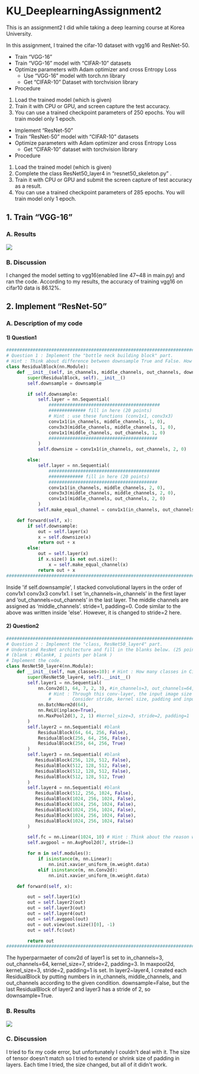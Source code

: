 # KU_DeeplearningAssignment2
This is an assignment2 I did while taking a deep learning course at Korea University.

In this assignment, I trained the cifar-10 dataset with vgg16 and ResNet-50.
* Train “VGG-16”
* Train “VGG-16” model with “CIFAR-10” datasets
* Optimize parameters with Adam optimizer and cross Entropy Loss
  * Use “VGG-16” model with torch.nn library
  * Get “CIFAR-10” Dataset with torchvision library
* Procedure
1) Load the trained model (which is given)
2) Train it with CPU or GPU, and screen capture the test accuracy.
3) You can use a trained checkpoint parameters of 250 epochs. You will train model only 1 epoch.


* Implement “ResNet-50”
* Train “ResNet-50” model with “CIFAR-10” datasets
* Optimize parameters with Adam optimizer and cross Entropy Loss
  * Get “CIFAR-10” dataset with torchvision library
* Procedure
1) Load the trained model (which is given)
2) Complete the class ResNet50_layer4 in “resnet50_skeleton.py” .
3) Train it with CPU or GPU and submit the screen capture of test accuracy as a result.
3) You can use a trained checkpoint parameters of 285 epochs. You will train model only 1 epoch.

## 1. Train “VGG-16”
### A. Results
![](https://velog.velcdn.com/images/eojin16/post/3c202802-742f-4984-9a4d-3f8524f7dd5c/image.png)

### B. Discussion
I changed the model setting to vgg16(enabled line 47~48 in main.py) and ran the code. According to my results, the accuracy of training vgg16 on cifar10 data is 86.12%.
## 2. Implement “ResNet-50”
### A. Description of my code
#### 1) Question1 

```python
###########################################################################
# Question 1 : Implement the "bottle neck building block" part.
# Hint : Think about difference between downsample True and False. How we make the difference by code?
class ResidualBlock(nn.Module):
    def __init__(self, in_channels, middle_channels, out_channels, downsample=False):
        super(ResidualBlock, self).__init__()
        self.downsample = downsample

        if self.downsample:
            self.layer = nn.Sequential(
                ##########################################
                ############## fill in here (20 points)
                # Hint : use these functions (conv1x1, conv3x3)
                conv1x1(in_channels, middle_channels, 1, 0),
                conv3x3(middle_channels, middle_channels, 1, 0),
                conv1x1(middle_channels, out_channels, 1, 0)
                #########################################
            )
            self.downsize = conv1x1(in_channels, out_channels, 2, 0)

        else:
            self.layer = nn.Sequential(
                ##########################################
                ############# fill in here (20 points)
                #########################################
                conv1x1(in_channels, middle_channels, 2, 0),
                conv3x3(middle_channels, middle_channels, 2, 0),
                conv1x1(middle_channels, out_channels, 2, 0)
            )
            self.make_equal_channel = conv1x1(in_channels, out_channels, 1, 0)

    def forward(self, x):
        if self.downsample:
            out = self.layer(x)
            x = self.downsize(x)
            return out + x
        else:
            out = self.layer(x)
            if x.size() is not out.size():
                x = self.make_equal_channel(x)
            return out + x
###########################################################################
```

Inside 'if self.downsample', I stacked convolutional layers in the order of conv1x1 conv3x3 conv1x1. I set ‘in_channels=in_channels’ in the first layer and ‘out_channels=out_channels’ in the last layer. The middle channels are assigned as ‘middle_channels’. stride=1, padding=0. Code similar to the above was written inside 'else'. However, it is changed to stride=2 here.

#### 2) Question2

```python
###########################################################################
# Question 2 : Implement the "class, ResNet50_layer4" part.
# Understand ResNet architecture and fill in the blanks below. (25 points)
# (blank : #blank#, 1 points per blank )
# Implement the code.
class ResNet50_layer4(nn.Module):
    def __init__(self, num_classes=10): # Hint : How many classes in Cifar-10 dataset?
        super(ResNet50_layer4, self).__init__()
        self.layer1 = nn.Sequential(
            nn.Conv2d(3, 64, 7, 2, 3), #in_channels=3, out_channels=64, kernel_size=7, stride=2, padding=2 #blank
                # Hint : Through this conv-layer, the input image size is halved.
                #        Consider stride, kernel size, padding and input & output channel sizes.
            nn.BatchNorm2d(64),
            nn.ReLU(inplace=True),
            nn.MaxPool2d(3, 2, 1) #kernel_size=3, stride=2, padding=1  #blank
        )
        self.layer2 = nn.Sequential( #blank
            ResidualBlock(64, 64, 256, False),
            ResidualBlock(256, 64, 256, False),
            ResidualBlock(256, 64, 256, True)
        )
        self.layer3 = nn.Sequential( #blank
           ResidualBlock(256, 128, 512, False),
           ResidualBlock(512, 128, 512, False),
           ResidualBlock(512, 128, 512, False),
           ResidualBlock(512, 128, 512, True)
        )
        self.layer4 = nn.Sequential( #blank
           ResidualBlock(512, 256, 1024, False),
           ResidualBlock(1024, 256, 1024, False),
           ResidualBlock(1024, 256, 1024, False),
           ResidualBlock(1024, 256, 1024, False),
           ResidualBlock(1024, 256, 1024, False),
           ResidualBlock(1024, 256, 1024, False)
        )

        self.fc = nn.Linear(1024, 10) # Hint : Think about the reason why fc layer is needed
        self.avgpool = nn.AvgPool2d(7, stride=1)

        for m in self.modules():
            if isinstance(m, nn.Linear):
                nn.init.xavier_uniform_(m.weight.data)
            elif isinstance(m, nn.Conv2d):
                nn.init.xavier_uniform_(m.weight.data)

    def forward(self, x):

        out = self.layer1(x)
        out = self.layer2(out)
        out = self.layer3(out)
        out = self.layer4(out)
        out = self.avgpool(out)
        out = out.view(out.size()[0], -1)
        out = self.fc(out)

        return out
###########################################################################
```

The hyperparmaeter of conv2d of layer1 is set to in_channels=3, out_channels=64, kernel_size=7, stride=2, padding=3. In maxpool2d, kernel_size=3, stride=2, padding=1 is set. In layer2~layer4, I created each ResidualBlock by putting numbers in in_channels, middle_channels, and out_channels according to the given condition. downsample=False, but the last ResidualBlock of layer2 and layer3 has a stride of 2, so downsample=True.
### B. Results
![](https://velog.velcdn.com/images/eojin16/post/2b28fbb6-e04e-4235-a0c3-45b237c23f7f/image.png)

### C. Discussion
I tried to fix my code error, but unfortunately I couldn’t deal with it. The size of tensor doesn’t match so I tried to extend or shrink size of padding in layers. Each time I tried, the size changed, but all of it didn't work.
